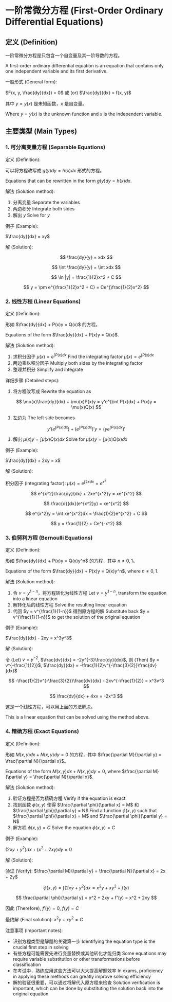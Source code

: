 # 一阶常微分方程 (First-Order Ordinary Differential Equations)

## 定义 (Definition)

一阶常微分方程是只包含一个自变量及其一阶导数的方程。

A first-order ordinary differential equation is an equation that contains only one independent variable and its first derivative.

一般形式 (General form):

$F(x, y, \frac{dy}{dx}) = 0$ 或 (or) $\frac{dy}{dx} = f(x, y)$

其中 $y = y(x)$ 是未知函数，$x$ 是自变量。

Where $y = y(x)$ is the unknown function and $x$ is the independent variable.

## 主要类型 (Main Types)

### 1. 可分离变量方程 (Separable Equations)

定义 (Definition):

可以将方程改写成 $g(y)dy = h(x)dx$ 形式的方程。

Equations that can be rewritten in the form $g(y)dy = h(x)dx$.

解法 (Solution method):

1. 分离变量
   Separate the variables
2. 两边积分
   Integrate both sides
3. 解出 $y$
   Solve for $y$

例子 (Example):

$\frac{dy}{dx} = xy$

解 (Solution):

$$
\frac{dy}{y} = xdx
$$

$$
\int \frac{dy}{y} = \int xdx
$$

$$
\ln |y| = \frac{1}{2}x^2 + C
$$

$$
y = \pm e^{\frac{1}{2}x^2 + C} = Ce^{\frac{1}{2}x^2}
$$

### 2. 线性方程 (Linear Equations)

定义 (Definition):

形如 $\frac{dy}{dx} + P(x)y = Q(x)$ 的方程。

Equations of the form $\frac{dy}{dx} + P(x)y = Q(x)$.

解法 (Solution method):

1. 求积分因子 $\mu(x) = e^{\int P(x)dx}$
   Find the integrating factor $\mu(x) = e^{\int P(x)dx}$
2. 两边乘以积分因子
   Multiply both sides by the integrating factor
3. 整理并积分
   Simplify and integrate

详细步骤 (Detailed steps):

1. 将方程改写成 Rewrite the equation as

$$
\mu(x)\frac{dy}{dx} + \mu(x)P(x)y = y'e^{\int P(x)dx} + P(x)y = \mu(x)Q(x)
$$

1. 左边为 The left side becomes

$$
y'(e^{\int P(x)dx}) + (e^{\int P(x)dx})'y = (ye^{\int P(x)dx})'
$$

1. 解出 $\mu(x)y = \int \mu(x)Q(x)dx$
   Solve for $\mu(x)y = \int \mu(x)Q(x)dx$

例子 (Example):

$\frac{dy}{dx} + 2xy = x$

解 (Solution):

积分因子 (Integrating factor): $\mu(x) = e^{\int 2xdx} = e^{x^2}$

$$
e^{x^2}\frac{dy}{dx} + 2xe^{x^2}y = xe^{x^2}
$$

$$
\frac{d}{dx}(e^{x^2}y) = xe^{x^2}
$$

$$
e^{x^2}y = \int xe^{x^2}dx = \frac{1}{2}e^{x^2} + C
$$

$$
y = \frac{1}{2} + Ce^{-x^2}
$$

### 3. 伯努利方程 (Bernoulli Equations)

定义 (Definition):

形如 $\frac{dy}{dx} + P(x)y = Q(x)y^n$ 的方程，其中 $n \neq 0, 1$。

Equations of the form $\frac{dy}{dx} + P(x)y = Q(x)y^n$, where $n \neq 0, 1$.

解法 (Solution method):

1. 令 $v = y^{1-n}$，将方程转化为线性方程
   Let $v = y^{1-n}$, transform the equation into a linear equation
2. 解转化后的线性方程
   Solve the resulting linear equation
3. 代回 $y = v^{\frac{1}{1-n}}$ 得到原方程的解
   Substitute back $y = v^{\frac{1}{1-n}}$ to get the solution of the original equation

例子 (Example):

$\frac{dy}{dx} - 2xy = x^3y^3$

解 (Solution):

令 (Let) $v = y^{-2}$, $\frac{dv}{dx} = -2y^{-3}\frac{dy}{dx}$, 则 (Then) $y = v^{-\frac{1}{2}}$, $\frac{dy}{dx} = -\frac{1}{2}v^{-\frac{3}{2}}\frac{dv}{dx}$

$$
-\frac{1}{2}v^{-\frac{3}{2}}\frac{dv}{dx} - 2xv^{-\frac{1}{2}} = x^3v^3
$$

$$
\frac{dv}{dx} + 4xv = -2x^3
$$

这是一个线性方程，可以用上面的方法解决。

This is a linear equation that can be solved using the method above.

### 4. 精确方程 (Exact Equations)

定义 (Definition):

形如 $M(x,y)dx + N(x,y)dy = 0$ 的方程，其中 $\frac{\partial M}{\partial y} = \frac{\partial N}{\partial x}$。

Equations of the form $M(x,y)dx + N(x,y)dy = 0$, where $\frac{\partial M}{\partial y} = \frac{\partial N}{\partial x}$.

解法 (Solution method):

1. 验证方程是否为精确方程
   Verify if the equation is exact
2. 找到函数 $\phi(x,y)$ 使得 $\frac{\partial \phi}{\partial x} = M$ 和 $\frac{\partial \phi}{\partial y} = N$
   Find a function $\phi(x,y)$ such that $\frac{\partial \phi}{\partial x} = M$ and $\frac{\partial \phi}{\partial y} = N$
3. 解方程 $\phi(x,y) = C$
   Solve the equation $\phi(x,y) = C$

例子 (Example):

$(2xy + y^2)dx + (x^2 + 2xy)dy = 0$

解 (Solution):

验证 (Verify): $\frac{\partial M}{\partial y} = \frac{\partial N}{\partial x} = 2x + 2y$

$$
\phi(x,y) = \int (2xy + y^2)dx = x^2y + xy^2 + f(y)
$$

$$
\frac{\partial \phi}{\partial y} = x^2 + 2xy + f'(y) = x^2 + 2xy
$$

因此 (Therefore), $f'(y) = 0$, $f(y) = C$

最终解 (Final solution): $x^2y + xy^2 = C$

注意事项 (Important notes):

- 识别方程类型是解题的关键第一步
  Identifying the equation type is the crucial first step in solving
- 有些方程可能需要先进行变量替换或其他转化才能归类
  Some equations may require variable substitution or other transformations before classification
- 在考试中，熟练应用这些方法可以大大提高解题效率
  In exams, proficiency in applying these methods can greatly improve solving efficiency
- 解的验证很重要，可以通过将解代入原方程来检查
  Solution verification is important, which can be done by substituting the solution back into the original equation
